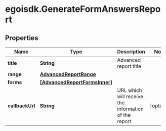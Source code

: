 # egoisdk.GenerateFormAnswersReport

## Properties

Name | Type | Description | Notes
------------ | ------------- | ------------- | -------------
**title** | **String** | Advanced report title | 
**range** | [**AdvancedReportRange**](AdvancedReportRange.md) |  | 
**forms** | [**[AdvancedReportFormsInner]**](AdvancedReportFormsInner.md) |  | 
**callbackUrl** | **String** | URL which will receive the information of the report | [optional] 


